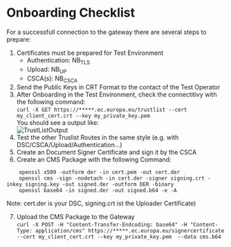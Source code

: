 # Onboarding Checklist

For a successfull connection to the gateway there are several steps to prepare: 

 1) Certificates must be prepared for Test Environment
    - Authentication: NB<sub>TLS</sub>
    - Upload:   NB<sub>UP</sub>
    - CSCA(s):  NB<sub>CSCA</sub>
 2) Send the Public Keys in CRT Format to the contact of the Test Operator
 3) After Onboarding in the Test Environment, check the connectitivy with the following command:<br>
  ```curl -X GET https://*****.ec.europa.eu/trustlist --cert my_client_cert.crt --key my_private_key.pem``` <br>
    You should see a output like: <br>
    ![TrustListOutput](./../images/TrustListResult.PNG)
 4) Test the other Truslist Routes in the same style (e.g. with DSC/CSCA/Upload/Authentication...)
 5) Create an Document Signer Certificate and sign it by the CSCA
 6) Create an CMS Package with the following Command: 
  ``` 
      openssl x509 -outform der -in cert.pem -out cert.der
      openssl cms -sign -nodetach -in cert.der -signer signing.crt -inkey signing.key -out signed.der -outform DER -binary
      openssl base64 -in signed.der -out signed.b64 -e -A 
  ``` 
   Note: cert.der is your DSC, signing.crt ist the Uploader Certificate)
  
 7) Upload the CMS Package to the Gateway<br>
    ```curl -X POST -H "Content-Transfer-Endcoding: base64" -H "Content-Type: application/cms" https://*****.ec.europa.eu/signercertificate --cert my_client_cert.crt --key my_private_key.pem  --data cms.b64``` <br>
    

